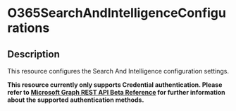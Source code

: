 # O365SearchAndIntelligenceConfigurations

## Description

This resource configures the Search And Intelligence configuration settings.

**This resource currently only supports Credential authentication. Please refer to [Microsoft Graph REST API Beta Reference](https://learn.microsoft.com/en-us/graph/api/organizationsettings-list-contactinsights?view=graph-rest-beta&tabs=http) for further information about the supported authentication methods.**